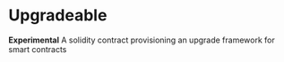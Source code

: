# Upgradeable
**Experimental**
A solidity contract provisioning an upgrade framework for smart contracts 
